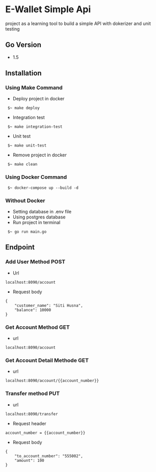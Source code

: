 # E-Wallet Simple Api
project as a learning tool to build a simple API with dokerizer and unit testing

## Go Version
- 1.5
## Installation
### Using Make Command
- Deploy project in docker
```run
 $~ make deploy
```
- Integration test
```run
 $~ make integration-test
```
- Unit test
```run
 $~ make unit-test
```
- Remove project in docker
```run
 $~ make clean
```
### Using Docker Command
```docker
 $~ docker-compose up --build -d
```
### Without Docker
- Setting database in .env file
- Using postgres database
- Run project in terminal
```run
 $~ go run main.go
```
## Endpoint
### Add User Method POST
- Url
```endpoint
localhost:8090/account
```
- Request body
```
{
    "customer_name": "Siti Husna",
    "balance": 10000
}
```
### Get Account Method GET
- url
```endpoit
localhost:8090/account
```
### Get Account Detail Methode GET
- url
```endpoint
localhost:8090/account/{{account_number}}
```
### Transfer method PUT
- url
```endpoint
localhost:8090/transfer
```
- Request header
```header
account_number = {{account_number}}
```
- Request body
```body
{
    "to_account_number": "555002",
    "amount": 100
}
```
